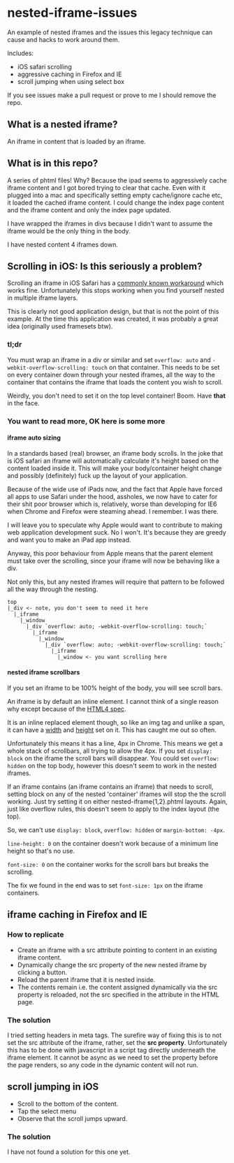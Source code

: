 nested-iframe-issues
===============================

An example of nested iframes and the issues this legacy technique can cause and hacks to work around
them.

Includes:
* iOS safari scrolling
* aggressive caching in Firefox and IE
* scroll jumping when using select box

If you see issues make a pull request or prove to me I should remove the repo.

## What is a nested iframe?
An iframe in content that is loaded by an iframe.

## What is in this repo?
A series of phtml files! Why?
Because the ipad seems to aggressively cache iframe content and I got bored trying to clear that
cache. Even with it plugged into a mac and specifically setting empty cache/ignore cache etc, it
loaded the cached iframe content. I could change the index page content and the iframe content
and only the index page updated.

I have wrapped the iframes in divs because I didn't want to assume the iframe would be the only
thing in the body.

I have nested content 4 iframes down.

## Scrolling in iOS: Is this seriously a problem?
Scrolling an iframe in iOS Safari has a
[commonly known workaround](https://davidwalsh.name/scroll-iframes-ios) which works fine.
Unfortunately this stops working when you find yourself nested in multiple iframe layers.

This is clearly not good application design, but that is not the point of this example. At the
time this application was created, it was probably a great idea (originally used framesets btw).
### tl;dr
You must wrap an iframe in a div or similar and set `overflow: auto` and
`-webkit-overflow-scrolling: touch` on that container. This needs to be set on every container
down through your nested iframes, all the way to the container that contains the iframe that loads
the content you wish to scroll.

Weirdly, you don't need to set it on the top level container! Boom. Have **that** in the face.

### You want to read more, OK here is some more

#### iframe auto sizing
In a standards based (real) browser, an iframe body scrolls. In the joke that is iOS safari an
iframe will automatically calculate it's height based on the content loaded inside it.
This will make your body/container height change and possibly (definitely) fuck up the layout of
your application.

Because of the wide use of iPads now, and the fact that Apple have forced all apps to use Safari
under the hood, assholes, we now have to cater for their shit poor browser which is, relatively,
worse than developing for IE6 when Chrome and Firefox were steaming ahead. I remember. I was there.

I will leave you to speculate why Apple would want to contribute to making web application
development suck. No I won't. It's because they are greedy and want you to make an iPad app instead.

Anyway, this poor behaviour from Apple means that the parent element must take over the scrolling,
since your iframe will now be behaving like a div.

Not only this, but any nested iframes will require that pattern to be followed all the way through
the nesting.

```
top
|_div <- note, you don't seem to need it here
  |_iframe
    |_window
      |_div `overflow: auto; -webkit-overflow-scrolling: touch;`
        |_iframe
          |_window
            |_div `overflow: auto; -webkit-overflow-scrolling: touch;`
              |_iframe
                |_window <- you want scrolling here
```

#### nested iframe scrollbars
If you set an iframe to be 100% height of the body, you will see scroll bars.

An iframe is by default an inline element. I cannot think of a single reason why except because of
the [HTML4 spec](https://www.w3.org/TR/CSS21/visudet.html#inline-width).

It is an inline replaced element though, so like an img tag and unlike a span, it can have a
[width](https://www.w3.org/TR/CSS21/visudet.html#inline-replaced-width) and
[height](https://www.w3.org/TR/CSS21/visudet.html#inline-replaced-height) set on it.
This has caught me out so often.

Unfortunately this means it has a line, 4px in Chrome. This means we get a whole stack of
scrollbars, all trying to allow the 4px. If you set `display: block` on the iframe the scroll bars
will disappear. You could set `overflow: hidden` on the top body, however this doesn't seem to work
in the nested iframes.

If an iframe contains (an iframe contains an iframe) that needs to scroll, setting block on any of
the nested 'container' iframes will stop the the scroll working. Just try setting it on
either nested-iframe{1,2}.phtml layouts. Again, just like overflow rules, this doesn't seem to apply
to the index layout (the top).

So, we can't use `display: block`, `overflow: hidden` or `margin-bottom: -4px`.

`line-height: 0` on the container doesn't work because of a minimum line height so that's no use.

`font-size: 0` on the container works for the scroll bars but breaks the scrolling.

The fix we found in the end was to set `font-size: 1px` on the iframe containers.

## iframe caching in Firefox and IE

### How to replicate
- Create an iframe with a src attribute pointing to content in an existing iframe content.
- Dynamically change the src property of the new nested iframe by clicking a button.
- Reload the parent iframe that it is nested inside.
- The contents remain i.e. the content assigned dynamically via the src property is reloaded, not
the src specified in the attribute in the HTML page.

### The solution
I tried setting headers in meta tags. The surefire way of fixing this is to not set the src
attribute of the iframe, rather, set the **src property**. Unfortunately this has to be done with
javascript in a script tag directly underneath the iframe element. It cannot be async as we need
to set the property before the page renders, so any code in the dynamic content will not run.

## scroll jumping in iOS
- Scroll to the bottom of the content.
- Tap the select menu
- Observe that the scroll jumps upward.

### The solution
I have not found a solution for this one yet.
